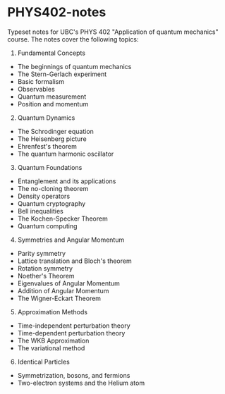 # PHYS402-notes
Typeset notes for UBC's PHYS 402 "Application of quantum mechanics" course. The notes cover the following topics:

1. Fundamental Concepts
* The beginnings of quantum mechanics
* The Stern-Gerlach experiment
* Basic formalism
* Observables
* Quantum measurement
* Position and momentum
2. Quantum Dynamics
* The Schrodinger equation
* The Heisenberg picture
* Ehrenfest's theorem
* The quantum harmonic oscillator
3. Quantum Foundations
* Entanglement and its applications
* The no-cloning theorem
* Density operators
* Quantum cryptography
* Bell inequalities
* The Kochen-Specker Theorem
* Quantum computing
4. Symmetries and Angular Momentum
* Parity symmetry
* Lattice translation and Bloch's theorem
* Rotation symmetry
* Noether's Theorem
* Eigenvalues of Angular Momentum
* Addition of Angular Momentum
* The Wigner-Eckart Theorem
5. Approximation Methods
* Time-independent perturbation theory
* Time-dependent perturbation theory
* The WKB Approximation
* The variational method
6. Identical Particles
* Symmetrization, bosons, and fermions
* Two-electron systems and the Helium atom
